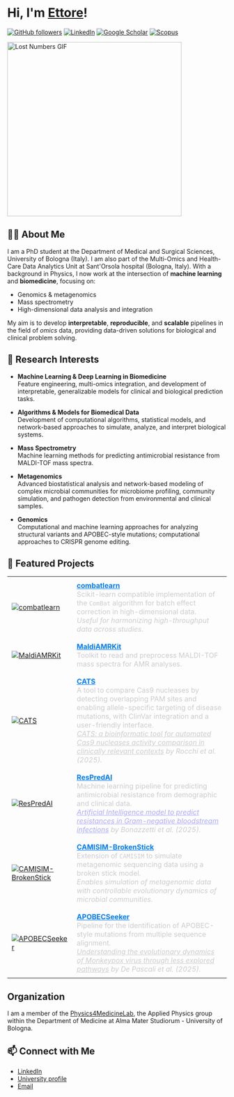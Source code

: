 # Hi, I'm [Ettore](https://github.com/ettorerocchi)!

[![GitHub followers](https://img.shields.io/github/followers/ettorerocchi?label=Followers&style=social)](https://github.com/ettorerocchi) 
[![LinkedIn](https://img.shields.io/badge/LinkedIn-0A66C2?style=flat&logo=linkedin&logoColor=white)](https://www.linkedin.com/in/ettore-rocchi/) 
[![Google Scholar](https://img.shields.io/badge/Google_Scholar-100000?style=flat&logo=Google-Scholar&logoColor=white&labelColor=blue)](https://scholar.google.com/citations?user=MKHoGnQAAAAJ) 
[![Scopus](https://img.shields.io/badge/Scopus-Elsevier-orange)](https://www.scopus.com/authid/detail.uri?authorId=57220152522)

<div align="left">
  <img src="https://media1.tenor.com/m/p4bVBy2jTB8AAAAd/lost-numbers.gif" width="400" alt="Lost Numbers GIF">
</div>


## 🧑‍💻 About Me

I am a PhD student at the Department of Medical and Surgical Sciences, University of Bologna (Italy). I am also part of the Multi-Omics and Health-Care Data Analytics Unit at Sant'Orsola hospital (Bologna, Italy). With a background in Physics, I now work at the intersection of **machine learning** and **biomedicine**, focusing on:

- Genomics & metagenomics
- Mass spectrometry
- High-dimensional data analysis and integration

My aim is to develop **interpretable**, **reproducible**, and **scalable** pipelines in the field of _omics_ data, providing data-driven solutions for biological and clinical problem solving.


## 🔬 Research Interests

- **Machine Learning & Deep Learning in Biomedicine**  
  Feature engineering, multi-omics integration, and development of interpretable, generalizable models for clinical and biological prediction tasks.

- **Algorithms & Models for Biomedical Data**  
  Development of computational algorithms, statistical models, and network-based approaches to simulate, analyze, and interpret biological systems.

- **Mass Spectrometry**  
  Machine learning methods for predicting antimicrobial resistance from MALDI-TOF mass spectra.

- **Metagenomics**  
  Advanced biostatistical analysis and network-based modeling of complex microbial communities for microbiome profiling, community simulation, and pathogen detection from environmental and clinical samples.

- **Genomics**  
  Computational and machine learning approaches for analyzing structural variants and APOBEC-style mutations; computational approaches to CRISPR genome editing.


## 🔧 Featured Projects  

<table>
  <tr>
    <td style="padding:10px">
      <a href="https://github.com/EttoreRocchi/combatlearn">
        <img src="https://github-readme-stats.vercel.app/api/pin/?username=EttoreRocchi&repo=combatlearn&title_color=007BFF&icon_color=007BFF&text_color=cccccc&bg_color=1a1a1a" alt="combatlearn">
      </a>
    </td>
    <td style="padding:10px; color:#cccccc;">
      <b><a href="https://github.com/EttoreRocchi/combatlearn" style="color:#007BFF;">combatlearn</a></b>  
      <br>Scikit-learn compatible implementation of the <code>ComBat</code> algorithm for batch effect correction in high-dimensional data.  
      <br><em>Useful for harmonizing high-throughput data across studies.</em>
    </td>
  </tr>
  <tr>
    <td style="padding:10px">
      <a href="https://github.com/EttoreRocchi/MaldiAMRKit">
        <img src="https://github-readme-stats.vercel.app/api/pin/?username=EttoreRocchi&repo=MaldiAMRKit&title_color=007BFF&icon_color=007BFF&text_color=cccccc&bg_color=1a1a1a" alt="MaldiAMRKit">
      </a>
    </td>
    <td style="padding:10px; color:#cccccc;">
      <b><a href="https://github.com/EttoreRocchi/MaldiAMRKit" style="color:#007BFF;">MaldiAMRKit</a></b>  
      <br>Toolkit to read and preprocess MALDI-TOF mass spectra for AMR analyses.
    </td>
  </tr>
  <tr>
    <td style="padding:10px">
      <a href="https://github.com/Physics4MedicineLab/CATS">
        <img src="https://github-readme-stats.vercel.app/api/pin/?username=Physics4MedicineLab&repo=CATS&title_color=007BFF&icon_color=007BFF&text_color=cccccc&bg_color=1a1a1a" alt="CATS">
      </a>
    </td>
    <td style="padding:10px; color:#cccccc;">
      <b><a href="https://github.com/Physics4MedicineLab/CATS" style="color:#007BFF;">CATS</a></b>  
      <br>A tool to compare Cas9 nucleases by detecting overlapping PAM sites and enabling allele-specific targeting of disease mutations, with ClinVar integration and a user-friendly interface.
      <br><em><a href="https://doi.org/10.3389/fgeed.2025.1571023" style="color:#cccccc;">CATS: a bioinformatic tool for automated Cas9 nucleases activity comparison in clinically relevant contexts</a> by Rocchi et al. (2025).</em>
    </td>
  </tr>
  <tr>
    <td style="padding:10px">
      <a href="https://github.com/EttoreRocchi/ResPredAI">
        <img src="https://github-readme-stats.vercel.app/api/pin/?username=EttoreRocchi&repo=ResPredAI&title_color=007BFF&icon_color=007BFF&text_color=cccccc&bg_color=1a1a1a" alt="ResPredAI">
      </a>
    </td>
    <td style="padding:10px; color:#cccccc;">
      <b><a href="https://github.com/EttoreRocchi/ResPredAI" style="color:#007BFF;">ResPredAI</a></b>  
      <br>Machine learning pipeline for predicting antimicrobial resistance from demographic and clinical data.  
      <br><em><a href="https://doi.org/10.1038/s41746-025-01696-x" style="color:#AAAAFF;">Artificial Intelligence model to predict resistances in Gram-negative bloodstream infections</a> by Bonazzetti et al. (2025).</em>
    </td>
  </tr>
  <tr>
    <td style="padding:10px">
      <a href="https://github.com/Physics4MedicineLab/CAMISIM-BrokenStick">
        <img src="https://github-readme-stats.vercel.app/api/pin/?username=Physics4MedicineLab&repo=CAMISIM-BrokenStick&title_color=007BFF&icon_color=007BFF&text_color=cccccc&bg_color=1a1a1a" alt="CAMISIM-BrokenStick">
      </a>
    </td>
    <td style="padding:10px; color:#cccccc;">
      <b><a href="https://github.com/Physics4MedicineLab/CAMISIM-BrokenStick" style="color:#007BFF;">CAMISIM-BrokenStick</a></b>  
      <br>Extension of <code>CAMISIM</code> to simulate metagenomic sequencing data using a broken stick model.  
      <br><em>Enables simulation of metagenomic data with controllable evolutionary dynamics of microbial communities.</em>
    </td>
  </tr>
  <tr>
  <td style="padding:10px">
    <a href="https://github.com/Physics4MedicineLab/APOBECSeeker">
      <img src="https://github-readme-stats.vercel.app/api/pin/?username=Physics4MedicineLab&repo=APOBECSeeker&title_color=007BFF&icon_color=007BFF&text_color=cccccc&bg_color=1a1a1a" alt="APOBECSeeker">
    </a>
  </td>
  <td style="padding:10px; color:#cccccc;">
    <b><a href="https://github.com/Physics4MedicineLab/APOBECSeeker" style="color:#007BFF;">APOBECSeeker</a></b>  
    <br>Pipeline for the identification of APOBEC-style mutations from multiple sequence alignment.
    <br><em><a href="https://doi.org/10.1038/s41598-025-11855-5" style="color:#cccccc;">Understanding the evolutionary dynamics of Monkeypox virus through less explored pathways</a> by De Pascali et al. (2025).</em>
  </td>
</tr>

</table>

## Organization
I am a member of the [Physics4MedicineLab](https://github.com/Physics4MedicineLab), the Applied Physics group within the Department of Medicine at Alma Mater Studiorum - University of Bologna.

## 📫 Connect with Me  
- [LinkedIn](https://www.linkedin.com/in/ettore-rocchi/)  
- [University profile](https://www.unibo.it/sitoweb/ettore.rocchi3)  
- [Email](mailto:mailto:ettore.rocchi3@unibo.it)
